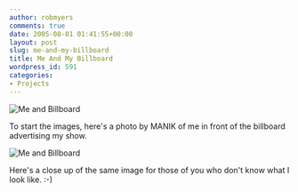 ```yaml
---
author: robmyers
comments: true
date: 2005-08-01 01:41:55+00:00
layout: post
slug: me-and-my-billboard
title: Me And My Billboard
wordpress_id: 591
categories:
- Projects
---
```


![Me and Billboard](/wp-content/IMAG0059.png)

To start  the images, here's a photo by MANIK of me in front of the billboard advertising my show.  
  
![Me and Billboard](/wp-content/me2.png)

Here's a close up of the same image for those of you who don't know what I look like. :-)



